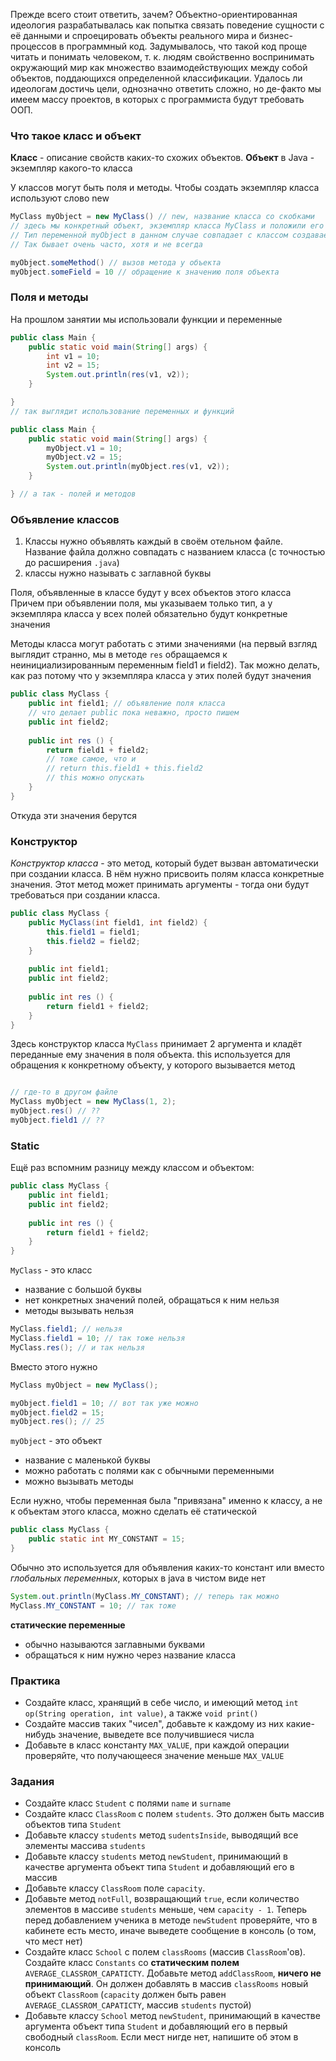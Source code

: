   
Прежде всего стоит ответить, зачем? Объектно-ориентированная идеология разрабатывалась как попытка связать поведение сущности с её данными и спроецировать объекты реального мира и бизнес-процессов в программный код. Задумывалось, что такой код проще читать и понимать человеком, т. к. людям свойственно воспринимать окружающий мир как множество взаимодействующих между собой объектов, поддающихся определенной классификации. Удалось ли идеологам достичь цели, однозначно ответить сложно, но де-факто мы имеем массу проектов, в которых с программиста будут требовать ООП.

### Что такое класс и объект
**Класс** - описание свойств каких-то схожих объектов.
**Объект** в Java - экземпляр какого-то класса

У классов могут быть поля и методы. 
Чтобы создать экземпляр класса используют слово new

```java
MyClass myObject = new MyClass() // new, название класса со скобками
// здесь мы конкретный объект, экземпляр класса MyClass и положили его в переменную myObject
// Тип переменной myObject в данном случае совпадает с классом создаваемого объект
// Так бывает очень часто, хотя и не всегда

myObject.someMethod() // вызов метода у объекта
myObject.someField = 10 // обращение к значению поля объекта
```

### Поля и методы
На прошлом занятии мы использовали функции и переменные
```java
public class Main {  
    public static void main(String[] args) {  
        int v1 = 10;  
        int v2 = 15;
        System.out.println(res(v1, v2));
    }

}
// так выглядит использование переменных и функций
```

```java
public class Main {  
    public static void main(String[] args) {  
        myObject.v1 = 10;  
        myObject.v2 = 15;
        System.out.println(myObject.res(v1, v2));
    }

} // а так - полей и методов
```


### Объявление классов
1) Классы нужно объявлять каждый в своём отельном файле. Название файла должно совпадать с названием класса (с точностью до расширения `.java`)
2) классы нужно называть с заглавной буквы

Поля, объявленные в классе будут у всех объектов этого класса 
Причем при объявлении поля, мы указываем только тип, а у экземпляра класса у всех полей обязательно будут конкретные значения

Методы класса могут работать с этими значениями (на первый взгляд выглядит странно, мы в методе `res` обращаемся к неинициализированным переменным field1 и field2). Так можно делать, как раз потому что у экземпляра класса у этих полей будут значения


```java
public class MyClass { 
	public int field1; // объявление поля класса
	// что делает public пока неважно, просто пишем
	public int field2;
	
	public int res () {
		return field1 + field2;
		// тоже самое, что и 
		// return this.field1 + this.field2
		// this можно опускать
	}
}
```

Откуда эти значения берутся

### Конструктор
_Конструктор класса_ - это метод, который будет вызван автоматически при создании класса. В нём нужно присвоить полям класса конкретные значения. Этот метод может принимать аргументы - тогда они будут требоваться при создании класса.

```java
public class MyClass {
	public MyClass(int field1, int field2) {  
	    this.field1 = field1;  
	    this.field2 = field2;  
	}
	
	public int field1;
	public int field2;
	
	public int res () {
		return field1 + field2;
	}
}
```
Здесь конструктор класса `MyClass` принимает 2 аргумента и кладёт переданные ему значения в поля объекта. 
this используется для обращения к конкретному объекту, у которого вызывается метод
```java

// где-то в другом файле
MyClass myObject = new MyClass(1, 2);
myObject.res() // ??
myObject.field1 // ??
```
### Static
Ещё раз вспомним разницу между классом и объектом:

```java
public class MyClass { 
	public int field1; 
	public int field2;
	
	public int res () {
		return field1 + field2;
	}
}
```
`MyClass` - это класс
- название с большой буквы
- нет конкретных значений полей, обращаться к ним нельзя
- методы вызывать нельзя
```java
MyClass.field1; // нельзя
MyClass.field1 = 10; // так тоже нельзя
MyClass.res(); // и так нельзя
```
Вместо этого нужно
```java
MyClass myObject = new MyClass();

myObject.field1 = 10; // вот так уже можно
myObject.field2 = 15;
myObject.res(); // 25
```
`myObject` - это объект
- название с маленькой буквы
- можно работать с полями как с обычными переменными
- можно вызывать методы

Если нужно, чтобы переменная была "привязана" именно к классу, а не к объектам этого класса, можно сделать её статической
```java
public class MyClass { 
	public static int MY_CONSTANT = 15;
}
```

Обычно это используется для объявления каких-то констант или вместо *глобальных переменных*, которых в java в чистом виде нет

```java
System.out.println(MyClass.MY_CONSTANT); // теперь так можно
MyClass.MY_CONSTANT = 10; // так тоже
```

**статические переменные**
- обычно называются заглавными буквами
- обращаться к ним нужно через название класса

### Практика
- Создайте класс, хранящий в себе число, и имеющий метод `int op(String operation, int value)`, а также `void print()`
- Создайте массив таких "чисел", добавьте к каждому из них какие-нибудь значение, выведете все получившиеся числа
- Добавьте в класс константу `MAX_VALUE`, при каждой операции проверяйте, что получающееся значение меньше `MAX_VALUE`

### Задания
- Создайте класс `Student` с полями `name` и `surname`
- Создайте класс `ClassRoom` с полем `students`. Это должен быть массив объектов типа `Student`
- Добавьте классу `students` метод `sudentsInside`, выводящий все элементы массива `students`
- Добавьте классу `students` метод `newStudent`, принимающий в качестве аргумента объект типа `Student` и добавляющий его в массив 
- Добавьте классу `ClassRoom` поле `capacity`.  
- Добавьте метод `notFull`, возвращающий `true`, если количество элементов в массиве `students` меньше, чем `capacity - 1`. Теперь перед добавлением ученика в методе `newStudent` проверяйте, что в кабинете есть место, иначе выведете сообщение в консоль (о том, что мест нет)
- Создайте класс `School` с полем `classRooms` (массив `ClassRoom`'ов). Создайте класс `Constants` со **статическим полем** `AVERAGE_CLASSROM_CAPATICTY`. Добавьте метод `addClassRoom`, **ничего не принимающий**. Он должен добавлять в массив `classRooms` новый объект `ClassRoom` (`capacity` должен быть равен `AVERAGE_CLASSROM_CAPATICTY`, массив `students` пустой)
- Добавьте классу `School` метод `newStudent`, принимающий в качестве аргумента объект типа `Student` и добавляющий его в первый свободный `classRoom`. Если мест нигде нет, напишите об этом в консоль